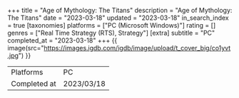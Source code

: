 +++
title = "Age of Mythology: The Titans"
description = "Age of Mythology: The Titans"
date = "2023-03-18"
updated = "2023-03-18"
in_search_index = true
[taxonomies]
platforms = ["PC (Microsoft Windows)"]
rating = []
genres = ["Real Time Strategy (RTS), Strategy"]
[extra]
subtitle = "PC"
completed_at = "2023-03-18"
+++
{{ image(src="https://images.igdb.com/igdb/image/upload/t_cover_big/co1yvt.jpg") }}

|              |            |
| ------------ | ---------- |
| Platforms    | PC |
| Completed at | 2023/03/18 |

